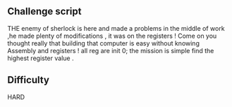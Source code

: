## Challenge script

THE enemy of sherlock is here and made a problems in the middle of work ,he made plenty of modifications , it was on the registers ! Come on you thought really that building that computer is easy without knowing Assembly and registers ! all reg are init 0; the mission is simple find the highest register value .

## Difficulty

HARD